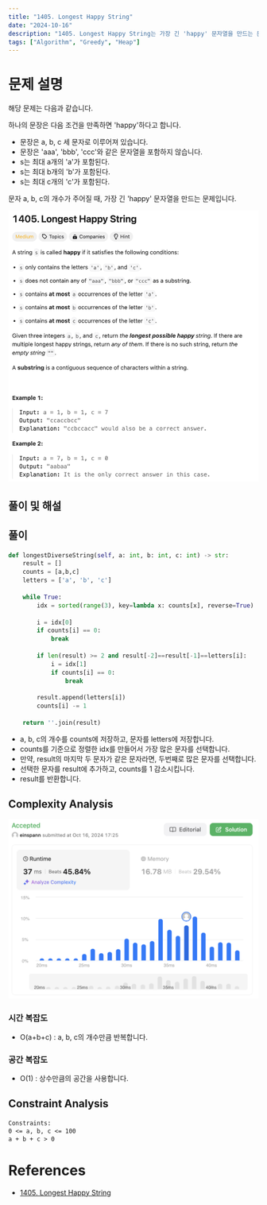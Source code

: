 ```yaml
---
title: "1405. Longest Happy String"
date: "2024-10-16"
description: "1405. Longest Happy String는 가장 긴 'happy' 문자열을 만드는 문제입니다."
tags: ["Algorithm", "Greedy", "Heap"]
---
```


# 문제 설명
해당 문제는 다음과 같습니다.

하나의 문장은 다음 조건을 만족하면 'happy'하다고 합니다.
- 문장은 a, b, c 세 문자로 이루어져 있습니다.
- 문장은 'aaa', 'bbb', 'ccc'와 같은 문자열을 포함하지 않습니다.
- s는 최대 a개의 'a'가 포함된다.
- s는 최대 b개의 'b'가 포함된다.
- s는 최대 c개의 'c'가 포함된다.

문자 a, b, c의 개수가 주어질 때, 가장 긴 'happy' 문자열을 만드는 문제입니다.

![1405](../../../images/LEET/1405/1405.png)

## 풀이 및 해설


## 풀이
```python
def longestDiverseString(self, a: int, b: int, c: int) -> str:
    result = []
    counts = [a,b,c]
    letters = ['a', 'b', 'c']

    while True:
        idx = sorted(range(3), key=lambda x: counts[x], reverse=True)

        i = idx[0]
        if counts[i] == 0:
            break

        if len(result) >= 2 and result[-2]==result[-1]==letters[i]:
            i = idx[1]
            if counts[i] == 0:
                break
        
        result.append(letters[i])
        counts[i] -= 1
    
    return ''.join(result)
```
- a, b, c의 개수를 counts에 저장하고, 문자를 letters에 저장합니다.
- counts를 기준으로 정렬한 idx를 만들어서 가장 많은 문자를 선택합니다.
- 만약, result의 마지막 두 문자가 같은 문자라면, 두번째로 많은 문자를 선택합니다.
- 선택한 문자를 result에 추가하고, counts를 1 감소시킵니다.
- result를 반환합니다.

## Complexity Analysis
![tc](../../../images/LEET/1405/tc.png)

### 시간 복잡도
- O(a+b+c) : a, b, c의 개수만큼 반복합니다.

### 공간 복잡도
- O(1) : 상수만큼의 공간을 사용합니다.

## Constraint Analysis
```
Constraints:
0 <= a, b, c <= 100
a + b + c > 0
```

# References
- [1405. Longest Happy String](https://leetcode.com/problems/longest-happy-string/)